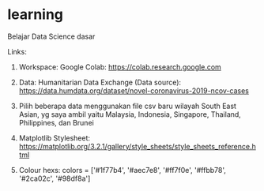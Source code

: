 # learning
Belajar Data Science dasar


Links:

1. Workspace: Google Colab: 
https://colab.research.google.com

2. Data: Humanitarian Data Exchange (Data source): 
https://data.humdata.org/dataset/novel-coronavirus-2019-ncov-cases


3. Pilih beberapa data menggunakan file csv baru wilayah South East Asian, yg saya ambil yaitu Malaysia, Indonesia, Singapore, Thailand, Philippines, dan Brunei

4. Matplotlib Stylesheet: 
https://matplotlib.org/3.2.1/gallery/style_sheets/style_sheets_reference.html

4. Colour hexs: 
colors = ['#1f77b4', '#aec7e8', '#ff7f0e', '#ffbb78', '#2ca02c', '#98df8a']
